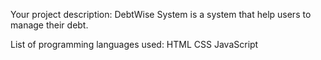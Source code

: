 Your project description:
DebtWise System is a system that help users to manage their debt.

List of programming languages used:
HTML
CSS
JavaScript
